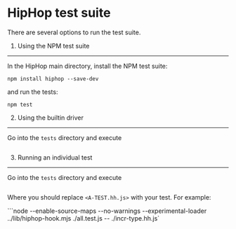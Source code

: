 HipHop test suite
=================

There are several options to run the test suite.

1. Using the NPM test suite
---------------------------

In the HipHop main directory, install the NPM test suite:

```
npm install hiphop --save-dev
```

and run the tests:

```
npm test
```

2. Using the builtin driver
---------------------------

Go into the `tests` directory and execute

```node --enable-source-maps --no-warnings --experimental-loader ../lib/hiphop-hook.mjs ./all-test.js
```

3. Running an individual test
-----------------------------

Go into the `tests` directory and execute

```node --enable-source-maps --no-warnings --experimental-loader ../lib/hiphop-hook.mjs ./all.test.js -- ./<A-TEST.hh.js>
```

Where you should replace `<A-TEST.hh.js>` with your test. For example:


```node --enable-source-maps --no-warnings --experimental-loader ../lib/hiphop-hook.mjs ./all.test.js -- ./incr-type.hh.js`
```
